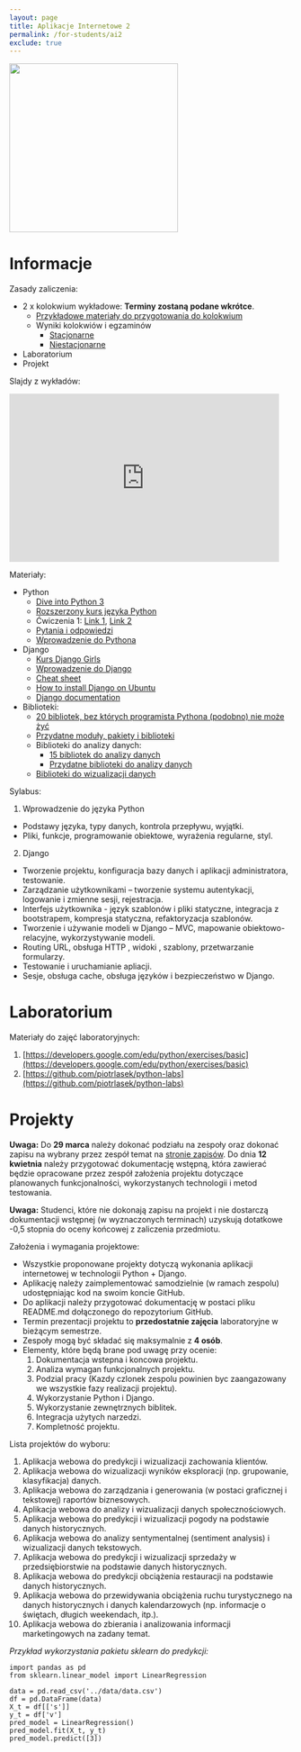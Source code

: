 ```yaml
---
layout: page
title: Aplikacje Internetowe 2 
permalink: /for-students/ai2
exclude: true
---
```


<img src="https://www.python.org/static/community_logos/python-logo-master-v3-TM.png" width="300px">

# Informacje

Zasady zaliczenia:
* 2 x kolokwium wykładowe: **Terminy zostaną podane wkrótce**.
  * [Przykładowe materiały do przygotowania do
  kolokwium](ai2-test-demo.pdf)
  * Wyniki kolokwiów i egzaminów
    * [Stacjonarne](xxx)
    * [Niestacjonarne](xxx)
* Laboratorium
* Projekt

Slajdy z wykładów:

<iframe src="https://docs.google.com/presentation/d/1WvEaipq7ZvOKHNR-ZM_wT22bvGPMk6mrfQ4xBfAVclU/embed?start=false&loop=false&delayms=3000" frameborder="0" width="480" height="299" allowfullscreen="true" mozallowfullscreen="true" webkitallowfullscreen="true"></iframe>


Materiały:
* Python
  * [Dive into Python 3](http://www.diveintopython3.net)
  * [Rozszerzony kurs języka Python](https://www.ii.uni.wroc.pl/~marcinm/dyd/python/)
  * Ćwiczenia 1: [Link 1](http://exercism.io/languages/python/exercises), [Link 2](http://www.ling.gu.se/~lager/python_exercises.html)
  * [Pytania i odpowiedzi](https://docs.python.org/3/faq/programming.html)
  * [Wprowadzenie do Pythona](https://pl.python.org/view/kursy/lwdp.pdf)
* Django
  * [Kurs Django Girls](https://tutorial.djangogirls.org/pl/)
  * [Wprowadzenie do Django](http://www.python.rk.edu.pl/w/p/djangoindex/)
  * [Cheat sheet](https://www.mercurytide.co.uk/media/resources/Django/django10-cheat-sheet.pdf)
  * [How to install Django on Ubuntu](https://www.howtoforge.com/tutorial/how-to-install-django-on-ubuntu/)
  * [Django documentation](https://docs.djangoproject.com/en/1.11/)
* Biblioteki:
  * [20 bibliotek, bez których programista Pythona (podobno) nie może żyć](https://pythontips.com/2013/07/30/20-python-libraries-you-cant-live-without/)
  * [Przydatne moduły, pakiety i biblioteki](https://wiki.python.org/moin/UsefulModules)
  * Biblioteki do analizy danych:
    * [15 bibliotek do analizy danych](https://www.upwork.com/hiring/data/15-python-libraries-data-science/)
    * [Przydatne biblioteki do analizy danych](https://github.com/rasbt/pattern_classification/blob/master/resources/python_data_libraries.md)
  * [Biblioteki do wizualizacji danych](https://blog.modeanalytics.com/python-data-visualization-libraries/)


Sylabus:
1.	Wprowadzenie do języka Python
  * Podstawy języka, typy danych, kontrola przepływu, wyjątki.
  * Pliki, funkcje, programowanie obiektowe, wyrażenia regularne, styl.
2.	Django
  * Tworzenie projektu, konfiguracja bazy danych i aplikacji administratora, testowanie.
  * Zarządzanie użytkownikami – tworzenie systemu autentykacji, logowanie i zmienne sesji, rejestracja.
  * Interfejs użytkownika -  język szablonów i pliki statyczne, integracja z bootstrapem, kompresja statyczna, refaktoryzacja szablonów.
  * Tworzenie i używanie modeli w Django – MVC, mapowanie obiektowo-relacyjne, wykorzystywanie modeli.
  * Routing URL,  obsługa HTTP , widoki , szablony, przetwarzanie formularzy.
  * Testowanie i uruchamianie apliacji.
  * Sesje, obsługa cache, obsługa języków i bezpieczeństwo w Django.

# Laboratorium

Materiały do zajęć laboratoryjnych:
1. [https://developers.google.com/edu/python/exercises/basic](https://developers.google.com/edu/python/exercises/basic)
2. [https://github.com/piotrlasek/python-labs](https://github.com/piotrlasek/python-labs)

# Projekty

**Uwaga:** Do **29 marca** należy dokonać podziału na zespoły oraz dokonać zapisu na wybrany przez
zespół temat na [stronie zapisów](https://docs.google.com/document/d/1tURNaPUu03KfPaMrOn8Kb6PSmH2685Tg2W3A_u4IsP8/edit?usp=sharing). Do dnia **12 kwietnia** należy przygotować dokumentację wstępną, która zawierać będzie opracowane przez zespół założenia projektu dotyczące planowanych funkcjonalności, wykorzystanych technologii i metod testowania.

**Uwaga:** Studenci, które nie dokonają zapisu na projekt i nie dostarczą dokumentacji wstępnej (w wyznaczonych terminach) uzyskują dotatkowe -0,5 stopnia do oceny końcowej z zaliczenia przedmiotu.

Założenia i wymagania projektowe:
* Wszystkie proponowane projekty dotyczą wykonania aplikacji internetowej w technologii
  Python + Django.
* Aplikację należy zaimplementować samodzielnie (w ramach zespolu) udostępniając kod
  na swoim koncie GitHub.
* Do aplikacji należy przygotować dokumentację w postaci pliku README.md dołączonego
  do repozytorium GitHub.
* Termin prezentacji projektu to **przedostatnie zajęcia** laboratoryjne w bieżącym
  semestrze.
* Zespoły mogą być składać się maksymalnie z **4 osób**.
* Elementy, które będą brane pod uwagę przy ocenie:
  1. Dokumentacja wstepna i koncowa projektu.
  1. Analiza wymagan funkcjonalnych projektu.
  1. Podzial pracy (Kazdy czlonek zespolu powinien byc zaangazowany we wszystkie fazy
     realizacji projektu).
  1. Wykorzystanie Python i Django.
  1. Wykorzystanie zewnętrznych biblitek.
  1. Integracja użytych narzedzi.
  1. Kompletność projektu.
  
Lista projektów do wyboru:
 1. Aplikacja webowa do predykcji i wizualizacji zachowania klientów.
 1. Aplikacja webowa do wizualizacji wyników eksploracji (np. grupowanie, klasyfikacja) danych.
 1. Aplikacja webowa do zarządzania i generowania (w postaci graficznej i tekstowej) raportów biznesowych.
 1. Aplikacja webowa do analizy i wizualizacji danych społecznościowych.
 1. Aplikacja webowa do predykcji i wizualizacji pogody na podstawie danych historycznych.
 1. Aplikacja webowa do analizy sentymentalnej (sentiment analysis) i wizualizacji danych tekstowych.
 1. Aplikacja webowa do predykcji i wizualizacji sprzedaży w przedsiębiorstwie na podstawie danych historycznych.
 1. Aplikacja webowa do predykcji obciążenia restauracji na podstawie danych historycznych.
 1. Aplikacja webowa do przewidywania obciążenia ruchu turystycznego na danych historycznych i danych kalendarzowych (np. informacje o świętach, długich weekendach, itp.).
 1. Aplikacja webowa do zbierania i analizowania informacji marketingowych na zadany temat.

*Przykład wykorzystania pakietu sklearn do predykcji:*
```
import pandas as pd
from sklearn.linear_model import LinearRegression

data = pd.read_csv('../data/data.csv')
df = pd.DataFrame(data)
X_t = df[['s']]
y_t = df['v']
pred_model = LinearRegression()
pred_model.fit(X_t, y_t)
pred_model.predict([3])
```
  
